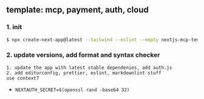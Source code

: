## template: mcp, payment, auth, cloud

### 1. init

```bash
$ npx create-next-app@latest --tailwind --eslint --empty nextjs-mcp-template
```

### 2. update versions, add format and syntax checker

```text
1. update the app with latest stable dependenies, add auth.js
2. add editorconfig, prettier, eslint, markdownlint stuff
use context7
```

- `NEXTAUTH_SECRET=$(openssl rand -base64 32)`
